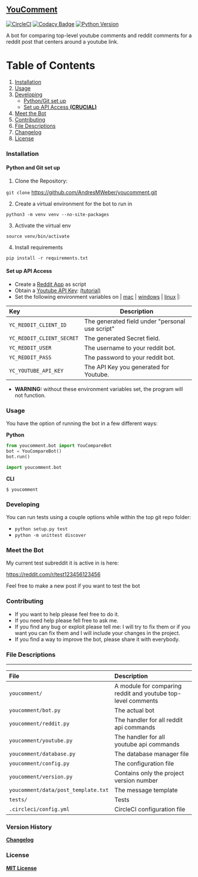 ## [YouComment](http://www.reddit.com/u/youtube_comment_bot)
[![CircleCI](https://circleci.com/gh/AndresMWeber/youcomment.svg?style=svg)](https://circleci.com/gh/AndresMWeber/youcomment)
[![Codacy Badge](https://api.codacy.com/project/badge/Grade/1bbac98237544bc49d40ea95ee5e8ffc)](https://www.codacy.com/app/AndresMWeber/youcomment?utm_source=github.com&amp;utm_medium=referral&amp;utm_content=AndresMWeber/youcomment&amp;utm_campaign=Badge_Grade)
[![Python Version](https://img.shields.io/badge/python-2.7%20%7C%203.5%20%7C%203.6-blue.svg)](https://www.python.org/)

A bot for comparing top-level youtube comments and reddit comments for a reddit post that centers around a youtube link.

# Table of Contents
1. [Installation](#installation)
2. [Usage](#usage)
3. [Developing](#developing)
   *   [Python/Git set up ](#python-and-git-set-up)
   *   [Set up API Access __(CRUCIAL)__](#set-up-api-access)
4. [Meet the Bot](#meet-the-bot)
5. [Contributing](#contributing)
6. [File Descriptions](#file-descriptions)
7. [Changelog](#version-history)
8. [License](#license)

### Installation
#### Python and Git set up 

1) Clone the Repository:

`git clone` <https://github.com/AndresMWeber/youcomment.git>

2) Create a virtual environment for the bot to run in

`python3 -m venv venv --no-site-packages`

3) Activate the virtual env

`source venv/bin/activate`

4) Install requirements

`pip install -r requirements.txt`

#### Set up API Access
*   Create a [Reddit App](http://reddit.com/prefs/apps) as script
*   Obtain a [Youtube API Key](https://console.developers.google.com/apis/credentials): [(tutorial)](https://developers.google.com/youtube/registering_an_application#Create_API_Keys)
*   Set the following environment variables on | [mac](https://stackoverflow.com/questions/7501678/set-environment-variables-on-mac-os-x-lion) | [windows](https://superuser.com/questions/1334129/setting-an-environment-variable-in-windows-10-gpodder) | [linux](https://stackoverflow.com/questions/45502996/how-to-set-environment-variable-in-linux-permanently) |:

| Key                       | Description                                     |
| :--                       | -----------                                     |
| `YC_REDDIT_CLIENT_ID`     | The generated field under "personal use script" |
| `YC_REDDIT_CLIENT_SECRET` | The generated Secret field.                     |
| `YC_REDDIT_USER`          | The username to your reddit bot.                |
| `YC_REDDIT_PASS`          | The password to your reddit bot.                |
| `YC_YOUTUBE_API_KEY`      | The API Key you generated for Youtube.          |

*   __WARNING:__ without these environment variables set, the program will not function.

### Usage

You have the option of running the bot in a few different ways:

__Python__

```python
from youcomment.bot import YouCompareBot
bot = YouCompareBot()
bot.run()
```

```python
import youcomment.bot
```

__CLI__

```shell
$ youcomment
```

### Developing

You can run tests using a couple options while within the top git repo folder:
*   `python setup.py test`
*   `python -m unittest discover`

### Meet the Bot

My current test subreddit it is active in is here:

<https://reddit.com/r/test123456123456>

Feel free to make a new post if you want to test the bot

### Contributing

*   If you want to help please feel free to do it.
*   If you need help please fell free to ask me.
*   If you find any bug or exploit please tell me: I will try to fix them or if you want you can fix them and I will include your changes in the project.
*   If you find a way to improve the bot, please share it with everybody.

### File Descriptions
---

| File                                | Description                                                  |
| :---                                | :----------                                                  |
| `youcomment/`                       | A module for comparing reddit and youtube top-level comments |
| `youcomment/bot.py`                 | The actual bot                                               |
| `youcomment/reddit.py`              | The handler for all reddit api commands                      |
| `youcomment/youtube.py`             | The handler for all youtube api commands                     |
| `youcomment/database.py`            | The database manager file                                    |
| `youcomment/config.py`              | The configuration file                                       |
| `youcomment/version.py`             | Contains only the project version number                     |
| `youcomment/data/post_template.txt` | The message template                                         |
| `tests/`                            | Tests                                                        |
| `.circleci/config.yml`              | CircleCI configuration file                                  |

### Version History
[__Changelog__](CHANGELOG.md)

### License
[__MIT License__](LICENSE.md)

